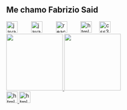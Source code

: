 ## Me chamo Fabrizio Said








<div align="left">
  <img src="https://cdn.jsdelivr.net/gh/devicons/devicon/icons/java/java-original.svg" height="30" alt="java logo"  />
  <img width="12" />
  <img width="12" />
  <img src="https://cdn.jsdelivr.net/gh/devicons/devicon/icons/javascript/javascript-original.svg" height="30" alt="javascript logo"  />
  <img width="12" />
  <img width="12" />
  <img src="https://cdn.jsdelivr.net/gh/devicons/devicon/icons/react/react-original.svg" height="30" alt="react logo"  />
  <img width="12" />
  <img width="12" />
  <img src="https://cdn.jsdelivr.net/gh/devicons/devicon/icons/html5/html5-original.svg" height="30" alt="html5 logo"  />
  <img width="12" />
  <img src="https://cdn.jsdelivr.net/gh/devicons/devicon/icons/css3/css3-original.svg" height="30" alt="css3 logo"  />
</div>



<div>
<a href="https://github.com/FabrizioSsc">
<img loading="lazy" height="150em" src="https://github-readme-stats.vercel.app/api/top-langs/?username=FabrizioSsc&layout=compact&langs_count=7&theme=dracula"/>
<img loading="lazy" height="150em" src="https://github-readme-stats.vercel.app/api?username=FabrizioSsc&show_icons=true&theme=dracula&include_all_commits=true&count_private=true"/> 
 
</div>





 <img src="https://github.com/user-attachments/assets/e8ddd55c-a729-41c2-89f4-67a9a6e6650a" height="30" alt="html5 logo"  /> 

<img src="https://gifdb.com/gif/son-goku-ultra-instinct-long-reaching-punch-vurbbdcw2v2tjaeo.html?embed=true" height="30" alt="html5 logo"  />





